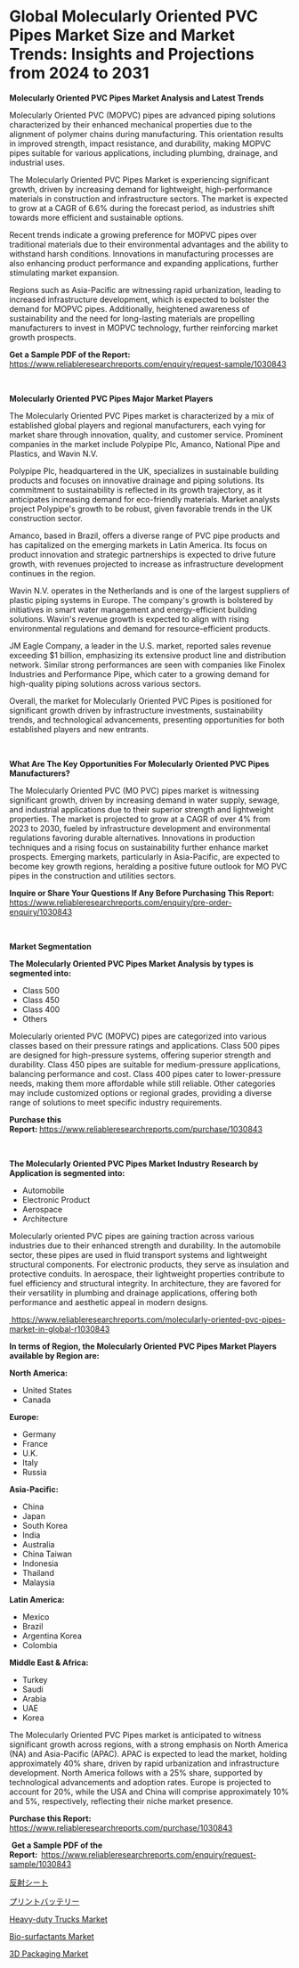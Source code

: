 <p><h1>Global Molecularly Oriented PVC Pipes Market Size and Market Trends: Insights and Projections from 2024 to 2031</h1></p><p><strong>Molecularly Oriented PVC Pipes Market Analysis and Latest Trends</strong></p>
<p><p>Molecularly Oriented PVC (MOPVC) pipes are advanced piping solutions characterized by their enhanced mechanical properties due to the alignment of polymer chains during manufacturing. This orientation results in improved strength, impact resistance, and durability, making MOPVC pipes suitable for various applications, including plumbing, drainage, and industrial uses.</p><p>The Molecularly Oriented PVC Pipes Market is experiencing significant growth, driven by increasing demand for lightweight, high-performance materials in construction and infrastructure sectors. The market is expected to grow at a CAGR of 6.6% during the forecast period, as industries shift towards more efficient and sustainable options. </p><p>Recent trends indicate a growing preference for MOPVC pipes over traditional materials due to their environmental advantages and the ability to withstand harsh conditions. Innovations in manufacturing processes are also enhancing product performance and expanding applications, further stimulating market expansion. </p><p>Regions such as Asia-Pacific are witnessing rapid urbanization, leading to increased infrastructure development, which is expected to bolster the demand for MOPVC pipes. Additionally, heightened awareness of sustainability and the need for long-lasting materials are propelling manufacturers to invest in MOPVC technology, further reinforcing market growth prospects.</p></p>
<p><strong>Get a Sample PDF of the Report:&nbsp;</strong> <a href="https://www.reliableresearchreports.com/enquiry/request-sample/1030843">https://www.reliableresearchreports.com/enquiry/request-sample/1030843</a></p>
<p>&nbsp;</p>
<p><strong>Molecularly Oriented PVC Pipes Major Market Players</strong></p>
<p><p>The Molecularly Oriented PVC Pipes market is characterized by a mix of established global players and regional manufacturers, each vying for market share through innovation, quality, and customer service. Prominent companies in the market include Polypipe Plc, Amanco, National Pipe and Plastics, and Wavin N.V.</p><p>Polypipe Plc, headquartered in the UK, specializes in sustainable building products and focuses on innovative drainage and piping solutions. Its commitment to sustainability is reflected in its growth trajectory, as it anticipates increasing demand for eco-friendly materials. Market analysts project Polypipe's growth to be robust, given favorable trends in the UK construction sector.</p><p>Amanco, based in Brazil, offers a diverse range of PVC pipe products and has capitalized on the emerging markets in Latin America. Its focus on product innovation and strategic partnerships is expected to drive future growth, with revenues projected to increase as infrastructure development continues in the region.</p><p>Wavin N.V. operates in the Netherlands and is one of the largest suppliers of plastic piping systems in Europe. The company's growth is bolstered by initiatives in smart water management and energy-efficient building solutions. Wavin's revenue growth is expected to align with rising environmental regulations and demand for resource-efficient products.</p><p>JM Eagle Company, a leader in the U.S. market, reported sales revenue exceeding $1 billion, emphasizing its extensive product line and distribution network. Similar strong performances are seen with companies like Finolex Industries and Performance Pipe, which cater to a growing demand for high-quality piping solutions across various sectors.</p><p>Overall, the market for Molecularly Oriented PVC Pipes is positioned for significant growth driven by infrastructure investments, sustainability trends, and technological advancements, presenting opportunities for both established players and new entrants.</p></p>
<p>&nbsp;</p>
<p><strong>What Are The Key Opportunities For Molecularly Oriented PVC Pipes Manufacturers?</strong></p>
<p><p>The Molecularly Oriented PVC (MO PVC) pipes market is witnessing significant growth, driven by increasing demand in water supply, sewage, and industrial applications due to their superior strength and lightweight properties. The market is projected to grow at a CAGR of over 4% from 2023 to 2030, fueled by infrastructure development and environmental regulations favoring durable alternatives. Innovations in production techniques and a rising focus on sustainability further enhance market prospects. Emerging markets, particularly in Asia-Pacific, are expected to become key growth regions, heralding a positive future outlook for MO PVC pipes in the construction and utilities sectors.</p></p>
<p><strong>Inquire or Share Your Questions If Any Before Purchasing This Report:</strong> <a href="https://www.reliableresearchreports.com/enquiry/pre-order-enquiry/1030843">https://www.reliableresearchreports.com/enquiry/pre-order-enquiry/1030843</a></p>
<p>&nbsp;</p>
<p><strong>Market Segmentation</strong></p>
<p><strong>The Molecularly Oriented PVC Pipes Market Analysis by types is segmented into:</strong></p>
<p><ul><li>Class 500</li><li>Class 450</li><li>Class 400</li><li>Others</li></ul></p>
<p><p>Molecularly oriented PVC (MOPVC) pipes are categorized into various classes based on their pressure ratings and applications. Class 500 pipes are designed for high-pressure systems, offering superior strength and durability. Class 450 pipes are suitable for medium-pressure applications, balancing performance and cost. Class 400 pipes cater to lower-pressure needs, making them more affordable while still reliable. Other categories may include customized options or regional grades, providing a diverse range of solutions to meet specific industry requirements.</p></p>
<p><strong>Purchase this Report:&nbsp;</strong><a href="https://www.reliableresearchreports.com/purchase/1030843">https://www.reliableresearchreports.com/purchase/1030843</a></p>
<p>&nbsp;</p>
<p><strong>The Molecularly Oriented PVC Pipes Market Industry Research by Application is segmented into:</strong></p>
<p><ul><li>Automobile</li><li>Electronic Product</li><li>Aerospace</li><li>Architecture</li></ul></p>
<p><p>Molecularly oriented PVC pipes are gaining traction across various industries due to their enhanced strength and durability. In the automobile sector, these pipes are used in fluid transport systems and lightweight structural components. For electronic products, they serve as insulation and protective conduits. In aerospace, their lightweight properties contribute to fuel efficiency and structural integrity. In architecture, they are favored for their versatility in plumbing and drainage applications, offering both performance and aesthetic appeal in modern designs.</p></p>
<p><a href="https://www.reliableresearchreports.com/molecularly-oriented-pvc-pipes-market-in-global-r1030843">&nbsp;https://www.reliableresearchreports.com/molecularly-oriented-pvc-pipes-market-in-global-r1030843</a></p>
<p><strong>In terms of Region, the Molecularly Oriented PVC Pipes Market Players available by Region are:</strong></p>
<p>
    <p> <strong> North America: </strong>
        <ul>
            <li>United States</li>
            <li>Canada</li>
        </ul>
        </p> 
    <p> <strong> Europe: </strong>
        <ul>
            <li>Germany</li>
            <li>France</li>
            <li>U.K.</li>
            <li>Italy</li>
            <li>Russia</li>
        </ul>
        </p> 
    <p> <strong> Asia-Pacific: </strong>
        <ul>
            <li>China</li>
            <li>Japan</li>
            <li>South Korea</li>
            <li>India</li>
            <li>Australia</li>
            <li>China Taiwan</li>
            <li>Indonesia</li>
            <li>Thailand</li>
            <li>Malaysia</li>
        </ul>
        </p> 
    <p> <strong> Latin America: </strong>
        <ul>
            <li>Mexico</li>
            <li>Brazil</li>
            <li>Argentina Korea</li>
            <li>Colombia</li>
        </ul>
        </p> 
    <p> <strong> Middle East & Africa: </strong>
        <ul>
            <li>Turkey</li>
            <li>Saudi</li>
            <li>Arabia</li>
            <li>UAE</li>
            <li>Korea</li>
        </ul>
    </p>
    </p>
<p><p>The Molecularly Oriented PVC Pipes market is anticipated to witness significant growth across regions, with a strong emphasis on North America (NA) and Asia-Pacific (APAC). APAC is expected to lead the market, holding approximately 40% share, driven by rapid urbanization and infrastructure development. North America follows with a 25% share, supported by technological advancements and adoption rates. Europe is projected to account for 20%, while the USA and China will comprise approximately 10% and 5%, respectively, reflecting their niche market presence.</p></p>
<p><strong>Purchase this Report: </strong><a href="https://www.reliableresearchreports.com/purchase/1030843">https://www.reliableresearchreports.com/purchase/1030843</a></p>
<p>&nbsp;<strong>Get a Sample PDF of the Report:&nbsp;&nbsp;</strong><a href="https://www.reliableresearchreports.com/enquiry/request-sample/1030843">https://www.reliableresearchreports.com/enquiry/request-sample/1030843</a></p>
<p><strong></strong></p>
<p><p><a href="https://medium.com/@isnamukti10_96948/%E8%A3%BD%E5%93%81%E3%82%BF%E3%82%A4%E3%83%97-%E3%82%A2%E3%83%97%E3%83%AA%E3%82%B1%E3%83%BC%E3%82%B7%E3%83%A7%E3%83%B3-%E5%9C%B0%E5%9F%9F-%E3%81%8A%E3%82%88%E3%81%B3%E4%BC%81%E6%A5%AD%E5%88%A5%E3%81%AE%E3%82%B0%E3%83%AD%E3%83%BC%E3%83%90%E3%83%AB%E5%8F%8D%E5%B0%84%E3%82%B7%E3%83%BC%E3%83%88%E5%B8%82%E5%A0%B4-%E6%A5%AD%E7%95%8C%E3%82%BB%E3%82%B0%E3%83%A1%E3%83%B3%E3%83%88%E3%81%AE%E8%A6%8B%E9%80%9A%E3%81%97-%E5%B8%82%E5%A0%B4%E8%A9%95%E4%BE%A1-%E7%AB%B6%E4%BA%89%E3%82%B7%E3%83%8A%E3%83%AA%E3%82%AA-%E3%83%88%E3%83%AC%E3%83%B3%E3%83%89-%E3%81%8A%E3%82%88%E3%81%B3%E4%BA%88%E6%B8%AC-2024%E5%B9%B4-2031%E5%B9%B4-a3433014fff8">反射シート</a></p><p><a href="https://medium.com/@isnamukti10_96948/%E5%8D%B0%E5%88%B7%E3%83%90%E3%83%83%E3%83%86%E3%83%AA%E3%83%BC%E5%B8%82%E5%A0%B4%E3%81%AE%E8%A6%8B%E9%80%9A%E3%81%97%E3%81%A8%E5%B8%82%E5%A0%B4%E3%82%B7%E3%82%A7%E3%82%A2%E5%88%86%E6%9E%90-%E6%88%90%E9%95%B7%E5%82%BE%E5%90%91%E3%81%A8%E5%B8%82%E5%A0%B4%E4%BA%88%E6%B8%AC-2024%E5%B9%B4-2031%E5%B9%B4-568405568001">プリントバッテリー</a></p><p><a href="https://issuu.com/reportprime-2/docs/heavy-duty-trucks-market-size-2030._685915278ca55d">Heavy-duty Trucks Market</a></p><p><a href="https://issuu.com/reportprime-2/docs/bio-surfactants-market-size-2030.pp_dd37c5957a786b">Bio-surfactants Market</a></p><p><a href="https://www.linkedin.com/pulse/3d-packaging-market-forecast-global-trends-analysis-from-rcgie?trackingId=Uc9I36ULS1KZp5oLYLXpVA%3D%3D">3D Packaging Market</a></p></p>